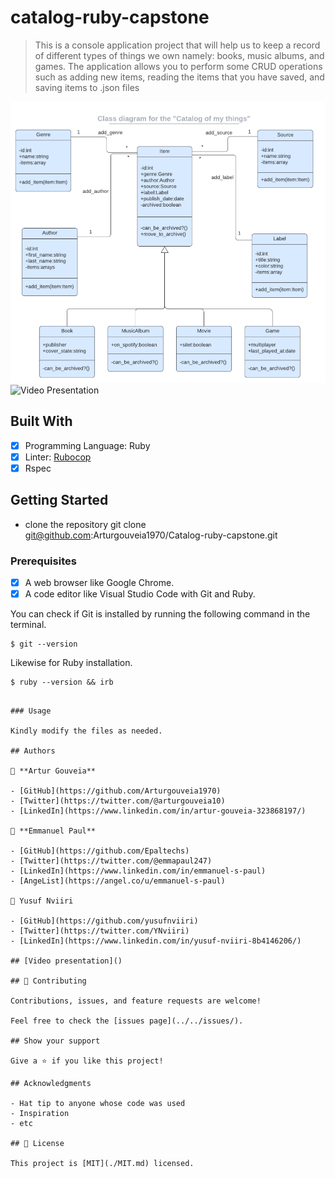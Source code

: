 # catalog-ruby-capstone
> This is a console application project that will help us to keep a record of different types of things we own namely: books, music albums, and games. The application allows you to perform some CRUD operations such as adding new items, reading the items that you have saved, and saving items to .json files

![screenshot](./screenshot.png)
![Video Presentation](https://drive.google.com/file/d/1J05jBp2c400_pJANqGQQc9J5UrKtnrZn/view?usp=sharing)

## Built With

- [x] Programming Language: Ruby
- [x] Linter: [Rubocop](https://rubocop.org/)
- [x] Rspec

## Getting Started

- clone the repository git clone git@github.com:Arturgouveia1970/Catalog-ruby-capstone.git

### Prerequisites

- [x] A web browser like Google Chrome.
- [x] A code editor like Visual Studio Code with Git and Ruby.

You can check if Git is installed by running the following command in the terminal.
```
$ git --version
```

Likewise for Ruby installation.
```
$ ruby --version && irb
```

```

### Usage

Kindly modify the files as needed.

## Authors

👤 **Artur Gouveia**

- [GitHub](https://github.com/Arturgouveia1970)
- [Twitter](https://twitter.com/@arturgouveia10)
- [LinkedIn](https://www.linkedin.com/in/artur-gouveia-323868197/)

👤 **Emmanuel Paul**

- [GitHub](https://github.com/Epaltechs)
- [Twitter](https://twitter.com/@emmapaul247)
- [LinkedIn](https://www.linkedin.com/in/emmanuel-s-paul)
- [AngeList](https://angel.co/u/emmanuel-s-paul)

👤 Yusuf Nviiri

- [GitHub](https://github.com/yusufnviiri)
- [Twitter](https://twitter.com/YNviiri)
- [LinkedIn](https://www.linkedin.com/in/yusuf-nviiri-8b4146206/)

## [Video presentation]()

## 🤝 Contributing

Contributions, issues, and feature requests are welcome!

Feel free to check the [issues page](../../issues/).

## Show your support

Give a ⭐️ if you like this project!

## Acknowledgments

- Hat tip to anyone whose code was used
- Inspiration
- etc

## 📝 License

This project is [MIT](./MIT.md) licensed.

